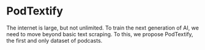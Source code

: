 # PodTextify
The internet is large, but not unlimited. To train the next generation of AI, we need to move beyond basic text scraping. To this, we propose PodTextify, the first and only dataset of podcasts.
